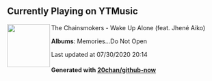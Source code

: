 ## Currently Playing on YTMusic

[<img align="left" width="100" src="https://lh3.googleusercontent.com/LoHg5B8dq9JxwzN31tDqpFEn0e6scAHBAu3N1o1r3BkJwGjgk6YAjIcbS1d3sk4Sf5TH0T7xh-QFmNJ6">](https://music.youtube.com/channel/UCQgUHOPJJrmzCjExg-ISupA)

The Chainsmokers - Wake Up Alone (feat. Jhené Aiko)

**Albums**: Memories...Do Not Open

Last updated at 07/30/2020 20:14

#### Generated with [20chan/github-now](https://github.com/20chan/github-now)


<!--
**20chan/20chan** is a ✨ _special_ ✨ repository because its `README.md` (this file) appears on your GitHub profile.

Here are some ideas to get you started:

- 🔭 I’m currently working on ...
- 🌱 I’m currently learning ...
- 👯 I’m looking to collaborate on ...
- 🤔 I’m looking for help with ...
- 💬 Ask me about ...
- 📫 How to reach me: ...
- 😄 Pronouns: ...
- ⚡ Fun fact: ...
-->

